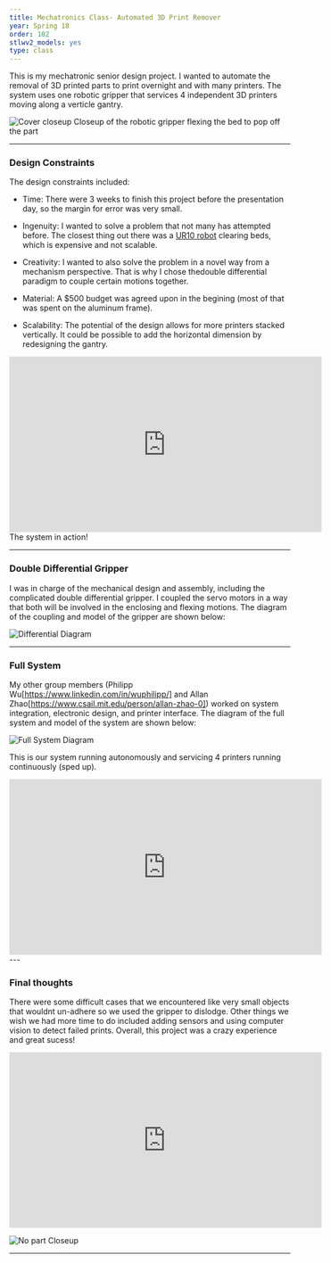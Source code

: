 ```yaml
---
title: Mechatronics Class- Automated 3D Print Remover
year: Spring 18
order: 102
stlwv2_models: yes
type: class
---
```


This is my mechatronic senior design project. 
I wanted to automate the removal of 3D printed parts to print overnight and with many printers. 
The system uses one robotic gripper that services 4 independent 3D printers moving along a verticle gantry. 

![Cover closeup](/website/assets/images/automatedCoverPic.jpg)
Closeup of the robotic gripper flexing the bed to pop off the part

---

### Design Constraints

The design constraints included:

- Time: 
There were 3 weeks to finish this project before the presentation day, so the margin for error was very small.

- Ingenuity:
I wanted to solve a problem that not many has attempted before. The closest thing out there was a [UR10 robot](https://www.youtube.com/watch?v=qo_rtzEI_7Y) clearing beds, which is expensive and not scalable.

- Creativity: 
I wanted to also solve the problem in a novel way from a mechanism perspective. That is why I chose thedouble differential paradigm to couple certain motions together.

- Material:
A $500 budget was agreed upon in the begining (most of that was spent on the aluminum frame).

- Scalability:
The potential of the design allows for more printers stacked vertically. It could be possible to add the horizontal dimension by redesigning the gantry.

<iframe width="560" height="315" src="https://www.youtube.com/embed/X024T64uNLE" frameborder="0" allow="accelerometer; autoplay; encrypted-media; gyroscope; picture-in-picture" allowfullscreen></iframe> 
The system in action!

---
### Double Differential Gripper

I was in charge of the mechanical design and assembly, including the complicated double differential gripper. 
I coupled the servo motors in a way that both will be involved in the enclosing and flexing motions.
The diagram of the coupling and model of the gripper are shown below:

![Differential Diagram](/website/assets/images/automatedDifferential.jpg)

<div class="stlwv2-model" data-model-url="/website/assets/models/automatedDiff.STL"></div>

---
### Full System

My other group members (Philipp Wu[https://www.linkedin.com/in/wuphilipp/] and Allan Zhao[https://www.csail.mit.edu/person/allan-zhao-0]) worked on system integration, electronic design, and printer interface.
The diagram of the full system and model of the system are shown below:


![Full System Diagram](/website/assets/images/automatedSystem.jpg)

<div class="stlwv2-model" data-model-url="/website/assets/models/automatedFull.STL"></div>

This is our system running autonomously and servicing 4 printers running continuously (sped up).
<iframe width="560" height="315" src="https://www.youtube.com/embed/rJwPoovYx2k" frameborder="0" allow="accelerometer; autoplay; encrypted-media; gyroscope; picture-in-picture" allowfullscreen></iframe>
---

### Final thoughts	

There were some difficult cases that we encountered like very small objects that wouldnt un-adhere so we used the gripper to dislodge.
Other things we wish we had more time to do included adding sensors and using computer vision to detect failed prints. 
Overall, this project was a crazy experience and great sucess!

<iframe width="560" height="315" src="https://www.youtube.com/embed/oojNtPXFrFY" frameborder="0" allow="accelerometer; autoplay; encrypted-media; gyroscope; picture-in-picture" allowfullscreen></iframe>

![No part Closeup](/website/assets/images/automatedCloseup.jpg)



---